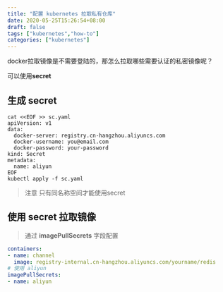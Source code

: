 ```yaml
---
title: "配置 kubernetes 拉取私有仓库"
date: 2020-05-25T15:26:54+08:00
draft: false
tags: ["kubernetes","how-to"]
categories: ["kubernetes"]
---
```


docker拉取镜像是不需要登陆的，那怎么拉取哪些需要认证的私密镜像呢？

可以使用**secret**

## 生成 **secret**

```shell
cat <<EOF >> sc.yaml
apiVersion: v1
data:
  docker-server: registry.cn-hangzhou.aliyuncs.com 
  docker-username: you@email.com
  docker-password: your-password
kind: Secret
metadata:
  name: aliyun
EOF
kubectl apply -f sc.yaml
```

> 注意 只有同名称空间才能使用secret

## 使用 **secret** 拉取镜像

> 通过 **imagePullSecrets** 字段配置

```yaml
containers:
- name: channel
  image: registry-internal.cn-hangzhou.aliyuncs.com/yourname/redis
# 使用 aliyun
imagePullSecrets:
- name: aliyun
```

